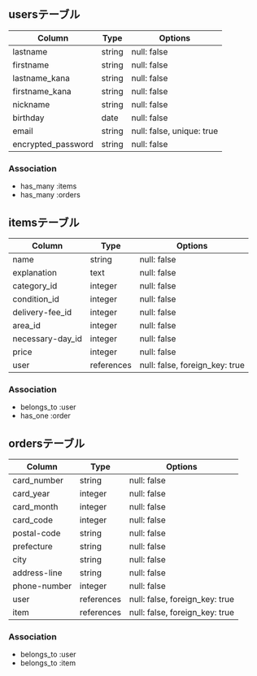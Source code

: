 ## usersテーブル

| Column             | Type    | Options                   |
| ------------------ | ------- | ------------------------- |
| lastname           | string  | null: false               |
| firstname          | string  | null: false               |
| lastname_kana      | string  | null: false               |
| firstname_kana     | string  | null: false               |
| nickname           | string  | null: false               |
| birthday           | date    | null: false               |
| email              | string  | null: false, unique: true |
| encrypted_password | string  | null: false               |

### Association

- has_many :items
- has_many :orders

## itemsテーブル

| Column           | Type       | Options                        |
| ---------------- | ---------- | ------------------------------ |
| name             | string     | null: false                    |
| explanation      | text       | null: false                    |
| category_id      | integer    | null: false                    |
| condition_id     | integer    | null: false                    |
| delivery-fee_id  | integer    | null: false                    |
| area_id          | integer    | null: false                    |
| necessary-day_id | integer    | null: false                    |
| price            | integer    | null: false                    |
| user             | references | null: false, foreign_key: true |

### Association

- belongs_to :user
- has_one :order

## ordersテーブル

| Column       | Type       | Options                        |
| ------------ | ---------- | ------------------------------ |
| card_number  | string     | null: false                    |
| card_year    | integer    | null: false                    |
| card_month   | integer    | null: false                    |
| card_code    | integer    | null: false                    |
| postal-code  | string     | null: false                    |
| prefecture   | string     | null: false                    |
| city         | string     | null: false                    |
| address-line | string     | null: false                    |
| phone-number | integer    | null: false                    |
| user         | references | null: false, foreign_key: true |
| item         | references | null: false, foreign_key: true |

### Association

- belongs_to :user
- belongs_to :item